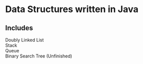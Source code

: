 # Data Structures written in Java
## Includes
  Doubly Linked List  
  Stack  
  Queue  
  Binary Search Tree (Unfinished)  
